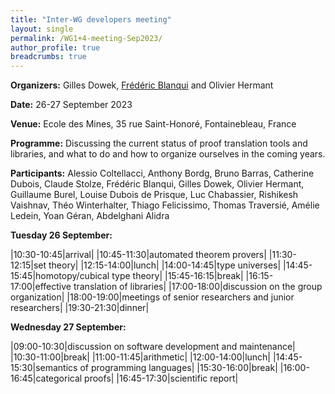 ```yaml
---
title: "Inter-WG developers meeting"
layout: single
permalink: /WG1+4-meeting-Sep2023/
author_profile: true
breadcrumbs: true
---
```


<!--img src="/_pages/WG1/Sep2023/XXX.jpg"/-->

**Organizers:** Gilles Dowek, [Frédéric Blanqui](https://blanqui.gitlabpages.inria.fr/) and Olivier Hermant

**Date:** 26-27 September 2023

**Venue:** Ecole des Mines, 35 rue Saint-Honoré, Fontainebleau, France

**Programme:** Discussing the current status of proof translation tools and libraries, and what to do and how to organize ourselves in the coming years.

**Participants:** Alessio Coltellacci, Anthony Bordg, 	Bruno Barras, Catherine Dubois, Claude Stolze, Frédéric Blanqui, Gilles Dowek, Olivier Hermant, Guillaume Burel, Louise Dubois de Prisque, Luc Chabassier, 	Rishikesh Vaishnav, Théo Winterhalter, Thiago Felicissimo, Thomas Traversié, Amélie Ledein, Yoan Géran, Abdelghani Alidra

**Tuesday 26 September:**

|10:30-10:45|arrival|
|10:45-11:30|automated theorem provers|
|11:30-12:15|set theory|
|12:15-14:00|lunch|
|14:00-14:45|type universes|
|14:45-15:45|homotopy/cubical type theory|
|15:45-16:15|break|
|16:15-17:00|effective translation of libraries|
|17:00-18:00|discussion on the group organization|
|18:00-19:00|meetings of senior researchers and junior researchers|
|19:30-21:30|dinner|

**Wednesday 27 September:**

|09:00-10:30|discussion on software development and maintenance|
|10:30-11:00|break|
|11:00-11:45|arithmetic|
|12:00-14:00|lunch|
|14:45-15:30|semantics of programming languages|
|15:30-16:00|break|
|16:00-16:45|categorical proofs|
|16:45-17:30|scientific report|
